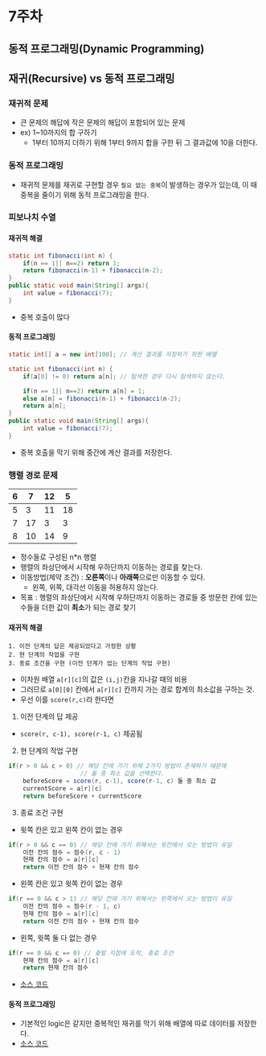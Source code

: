 # 7주차 

## 동적 프로그래밍(Dynamic Programming)

## 재귀(Recursive) vs 동적 프로그래밍
### 재귀적 문제
- 큰 문제의 해답에 작은 문제의 해답이 포함되어 있는 문제 
- ex) 1~10까지의 합 구하기 
    - 1부터 10까지 더하기 위해 1부터 9까지 합을 구한 뒤 그 결과값에 10을 더한다. 
### 동적 프로그래밍
- 재귀적 문제를 재귀로 구현할 경우 `필요 없는 중복`이 발생하는 경우가 있는데, 이 때 중복을 줄이기 위해 동적 프로그래밍을 한다.

### 피보나치 수열
#### 재귀적 해결
```java
static int fibonacci(int n) {
    if(n == 1|| n==2) return 1;
    return fibonacci(n-1) + fibonacci(n-2);
}
public static void main(String[] args){
    int value = fibonacci(7);
}
```
- 중복 호출이 많다

#### 동적 프로그래밍
```java
static int[] a = new int[100]; // 계산 결과를 저장하기 위한 배열

static int fibonacci(int n) {
    if(a[0] != 0) return a[n]; // 탐색한 경우 다시 탐색하지 않는다.

    if(n == 1|| n==2) return a[n] = 1;
    else a[n] = fibonacci(n-1) + fibonacci(n-2);
    return a[n];
}
public static void main(String[] args){
    int value = fibonacci(7);
}
```
- 중복 호출을 막기 위해 중간에 계산 결과를 저장한다. 

### 행렬 경로 문제
|6|7|12|5|
|---|---|---|---|
|5|3|11|18|
|7|17|3|3|
|8|10|14|9|

- 정수들로 구성된 n*n 행렬
- 행렬의 좌상단에서 시작해 우하단까지 이동하는 경로를 찾는다.
- 이동방법(제약 조건) : **오른쪽**이나 **아래쪽**으로만 이동할 수 있다.
    - 왼쪽, 위쪽, 대각선 이동을 허용하지 않는다.
- 목표 : 행렬의 좌상단에서 시작해 우하단까지 이동하는 경로들 중 방문한 칸에 있는 수들을 더한 값이 **최소**가 되는 경로 찾기

#### 재귀적 해결
```
1. 이전 단계의 답은 제공되었다고 가정한 상황
2. 현 단계의 작업을 구현
3. 종료 조건을 구현 (이전 단계가 업는 단계의 작업 구현)
```
- 이차원 배열 `a[r][c]`의 값은 `(i,j)`칸을 지나갈 때의 비용
- 그러므로 `a[0][0]` 칸에서 `a[r][c]` 칸까지 가는 경로 합계의 최소값을 구하는 것.
- 우선 이를 `score(r,c)`라 한다면
1. 이전 단계의 답 제공
- `score(r, c-1), score(r-1, c)` 제공됨
2. 현 단계의 작업 구현 
```java
if(r > 0 && c > 0) // 해당 칸에 가기 위해 2가지 방법이 존재하기 때문에
                    // 둘 중 최소 값을 선택한다.
    beforeScore = score(r, c-1), score(r-1, c) 둘 중 최소 값
    currentScore = a[r][c]
    return beforeScore + currentScore
```

3. 종료 조건 구현
- 윗쪽 칸은 있고 왼쪽 칸이 없는 경우 
```java
if(r > 0 && c == 0) // 해당 칸에 가기 위해서는 윗칸에서 오는 방법이 유일
    이전 칸의 점수 = 점수(r, c - 1) 
    현재 칸의 점수 = a[r][c]
    return 이전 칸의 점수 + 현재 칸의 점수 
```
    
- 왼쪽 칸은 있고 윗쪽 칸이 없는 경우 
```java
if(r == 0 && c > 1) // 해당 칸에 가기 위해서는 왼쪽에서 오는 방법이 유일
    이전 칸의 점수 = 점수(r - 1, c) 
    현재 칸의 점수 = a[r][c]
    return 이전 칸의 점수 + 현재 칸의 점수
```
- 왼쪽, 윗쪽 둘 다 없는 경우 
```java
if(r == 0 && c == 0) // 출발 지점에 도착, 종료 조건
    현재 칸의 점수 = a[r][c] 
    return 현재 칸의 점수
```


- [소스 코드](./practice/MatrixPathRecursive.java)

#### 동적 프로그래밍 
- 기본적인 logic은 같지만 중복적인 재귀를 막기 위해 배열에 따로 데이터를 저장한다.
 - [소스 코드](./practice/MatrixPathDynamic.java)

 <br>
